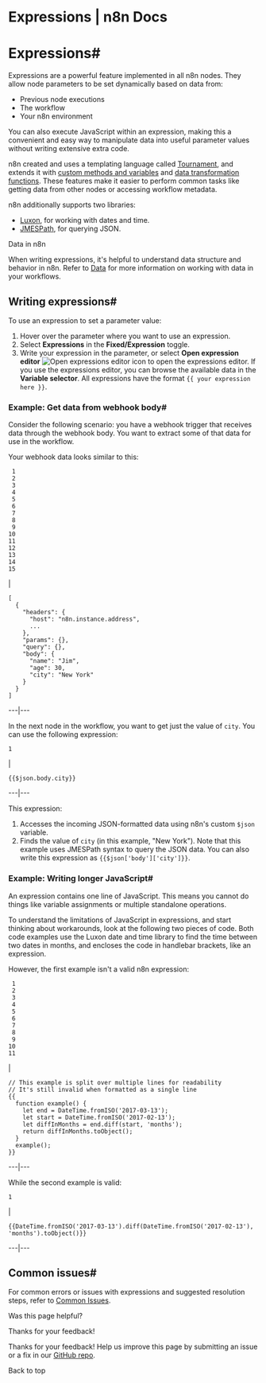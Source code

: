 # Expressions | n8n Docs

[ ](https://github.com/n8n-io/n8n-docs/edit/main/docs/code/expressions.md "Edit this page")

# Expressions#

Expressions are a powerful feature implemented in all n8n nodes. They allow node parameters to be set dynamically based on data from:

  * Previous node executions
  * The workflow
  * Your n8n environment

You can also execute JavaScript within an expression, making this a convenient and easy way to manipulate data into useful parameter values without writing extensive extra code.

n8n created and uses a templating language called [Tournament](https://github.com/n8n-io/tournament), and extends it with [custom methods and variables](../builtin/overview/) and [data transformation functions](../builtin/data-transformation-functions/). These features make it easier to perform common tasks like getting data from other nodes or accessing workflow metadata.

n8n additionally supports two libraries:

  * [Luxon](https://github.com/moment/luxon/), for working with dates and time.
  * [JMESPath](https://jmespath.org/), for querying JSON.

Data in n8n

When writing expressions, it's helpful to understand data structure and behavior in n8n. Refer to [Data](../../data/) for more information on working with data in your workflows.

## Writing expressions#

To use an expression to set a parameter value:

  1. Hover over the parameter where you want to use an expression.
  2. Select **Expressions** in the **Fixed/Expression** toggle.
  3. Write your expression in the parameter, or select **Open expression editor** ![Open expressions editor icon](../../_images/common-icons/open-expression-editor.png) to open the expressions editor. If you use the expressions editor, you can browse the available data in the **Variable selector**. All expressions have the format `{{ your expression here }}`.

### Example: Get data from webhook body#

Consider the following scenario: you have a webhook trigger that receives data through the webhook body. You want to extract some of that data for use in the workflow.

Your webhook data looks similar to this:
    
    
     1
     2
     3
     4
     5
     6
     7
     8
     9
    10
    11
    12
    13
    14
    15

| 
    
    
    [
      {
        "headers": {
          "host": "n8n.instance.address",
          ...
        },
        "params": {},
        "query": {},
        "body": {
          "name": "Jim",
          "age": 30,
          "city": "New York"
        }
      }
    ]
      
  
---|---  
  
In the next node in the workflow, you want to get just the value of `city`. You can use the following expression:
    
    
    1

| 
    
    
    {{$json.body.city}}
      
  
---|---  
  
This expression:

  1. Accesses the incoming JSON-formatted data using n8n's custom `$json` variable.
  2. Finds the value of `city` (in this example, "New York"). Note that this example uses JMESPath syntax to query the JSON data. You can also write this expression as `{{$json['body']['city']}}`.

### Example: Writing longer JavaScript#

An expression contains one line of JavaScript. This means you cannot do things like variable assignments or multiple standalone operations.

To understand the limitations of JavaScript in expressions, and start thinking about workarounds, look at the following two pieces of code. Both code examples use the Luxon date and time library to find the time between two dates in months, and encloses the code in handlebar brackets, like an expression.

However, the first example isn't a valid n8n expression:
    
    
     1
     2
     3
     4
     5
     6
     7
     8
     9
    10
    11

| 
    
    
    // This example is split over multiple lines for readability
    // It's still invalid when formatted as a single line
    {{
      function example() {
        let end = DateTime.fromISO('2017-03-13');
        let start = DateTime.fromISO('2017-02-13');
        let diffInMonths = end.diff(start, 'months');
        return diffInMonths.toObject();
      }
      example();
    }}
      
  
---|---  
  
While the second example is valid:
    
    
    1

| 
    
    
    {{DateTime.fromISO('2017-03-13').diff(DateTime.fromISO('2017-02-13'), 'months').toObject()}}
      
  
---|---  
  
## Common issues#

For common errors or issues with expressions and suggested resolution steps, refer to [Common Issues](../cookbook/expressions/common-issues/).

Was this page helpful? 

Thanks for your feedback! 

Thanks for your feedback! Help us improve this page by submitting an issue or a fix in our [GitHub repo](https://github.com/n8n-io/n8n-docs). 

Back to top